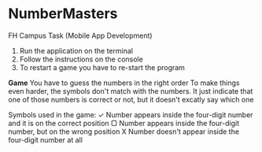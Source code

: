 # NumberMasters
FH Campus Task (Mobile App Development)

1. Run the application on the terminal
2. Follow the instructions on the console
3. To restart a game you have to re-start the program

**Game**
You have to guess the numbers in the right order
To make things even harder, the symbols don't match with the numbers. 
It just indicate that one of those numbers is correct or not, but it doesn't excatly say which one

Symbols used in the game:
✓ Number appears inside the four-digit number and it is on the correct position
▢ Number appears inside the four-digit number, but on the wrong position
X Number doesn't appear inside the four-digit number at all

